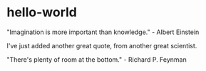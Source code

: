 # hello-world
"Imagination is more important than knowledge." - Albert Einstein

I've just added another great quote, from another great scientist.


"There's plenty of room at the bottom." - Richard P. Feynman
